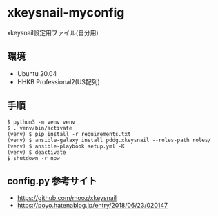 # xkeysnail-myconfig

xkeysnail設定用ファイル(自分用)

## 環境

- Ubuntu 20.04
- HHKB Professional2(US配列)

## 手順

```
$ python3 -m venv venv
$ . venv/bin/activate
(venv) $ pip install -r requirements.txt
(venv) $ ansible-galaxy install pddg.xkeysnail --roles-path roles/
(venv) $ ansible-playbook setup.yml -K
(venv) $ deactivate
$ shutdown -r now
```

## config.py 参考サイト

- https://github.com/mooz/xkeysnail
- https://poyo.hatenablog.jp/entry/2018/06/23/020147
